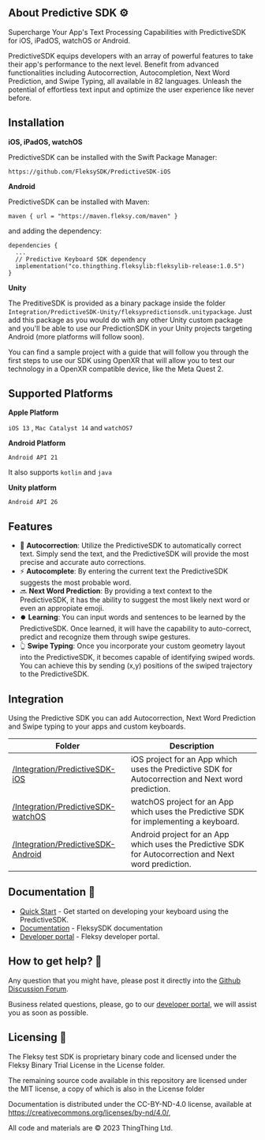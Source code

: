 
## About Predictive SDK ⚙️

Supercharge Your App's Text Processing Capabilities with PredictiveSDK for iOS, iPadOS, watchOS or Android. 

PredictiveSDK equips developers with an array of powerful features to take their app's performance to the next level. Benefit from advanced functionalities including Autocorrection, Autocompletion, Next Word Prediction, and Swipe Typing, all available in 82 languages. Unleash the potential of effortless text input and optimize the user experience like never before.


## Installation

**iOS, iPadOS, watchOS**

PredictiveSDK can be installed with the Swift Package Manager:

`https://github.com/FleksySDK/PredictiveSDK-iOS`


**Android**

PredictiveSDK can be installed with Maven: 

` maven { url = "https://maven.fleksy.com/maven" } `

and adding the dependency:

``` 
dependencies {
  ...       
  // Predictive Keyboard SDK dependency
  implementation("co.thingthing.fleksylib:fleksylib-release:1.0.5")
}
```

**Unity**

The PreditiveSDK is provided as a binary package inside the folder `Integration/PredictiveSDK-Unity/fleksypredictionsdk.unitypackage`. Just add this package as you would do with any other Unity custom package and you'll be able to use our PredictionSDK in your Unity projects targeting Android (more platforms will follow soon).

You can find a sample project with a guide that will follow you through the first steps to use our SDK using OpenXR that will allow you to test our technology in a OpenXR compatible device, like the Meta Quest 2.

## Supported Platforms

**Apple Platform**

`iOS 13` , `Mac Catalyst 14` and `watchOS7`

**Android Platform**

`Android API 21`

It also supports `kotlin` and `java`

**Unity platform**

`Android API 26`

## Features

* 🔄 **Autocorrection**: Utilize the PredictiveSDK to automatically correct text. Simply send the text, and the PredictiveSDK will provide the most precise and accurate auto corrections.
* ⚡ **Autocomplete**: By entering the current text the PredictiveSDK suggests the most probable word.
* 🔜 **Next Word Prediction**: By providing a text context to the PredictiveSDK, it has the ability to suggest the most likely next word or even an appropiate emoji.
* ⏺️ **Learning**: You can input words and sentences to be learned by the PredictiveSDK. Once learned, it will have the capability to auto-correct, predict and recognize them through swipe gestures. 
* 👆 **Swipe Typing**: Once you incorporate your custom geometry layout into the PredictiveSDK, it becomes capable of identifying swiped words. You can achieve this by sending (x,y) positions of the swiped trajectory to the PredictiveSDK.


##  Integration

Using the Predictive SDK you can add Autocorrection, Next Word Prediction and Swipe typing to your apps and custom keyboards.

| Folder | Description |
| --- | --- |
| [/Integration/PredictiveSDK-iOS](/Integration/PredictiveSDK-iOS) | iOS project for an App which uses the Predictive SDK for Autocorrection and Next word prediction. |
| [/Integration/PredictiveSDK-watchOS](/Integration/PredictiveSDK-watchOS) | watchOS project for an App which uses the Predictive SDK for implementing a keyboard. |
| [/Integration/PredictiveSDK-Android](/Integration/PredictiveSDK-Android) | Android project for an App which uses the Predictive SDK for Autocorrection and Next word prediction. |


## Documentation 📗

- [Quick Start](https://docs.fleksy.com/core-sdk/) - Get started on developing your keyboard using the PredictiveSDK.
- [Documentation](https://docs.fleksy.com/) - FleksySDK documentation
- [Developer portal](https://developers.fleksy.com) - Fleksy developer portal.


## How to get help? 🙋

Any question that you might have, please post it directly into the [Github Discussion Forum](https://github.com/FleksySDK/PredictiveSDK/discussions).

Business related questions, please, go to our [developer portal](https://developers.fleksy.com/), we will assist you as soon as possible.


## Licensing 📄

The Fleksy test SDK is proprietary binary code and licensed under the Fleksy Binary Trial License in the License folder.

The remaining source code available in this repository are licensed under the MIT license, a copy of which is also in the License folder
 
Documentation is distributed under the CC-BY-ND-4.0 license, available at https://creativecommons.org/licenses/by-nd/4.0/,
 
All code and materials are © 2023 ThingThing Ltd.

